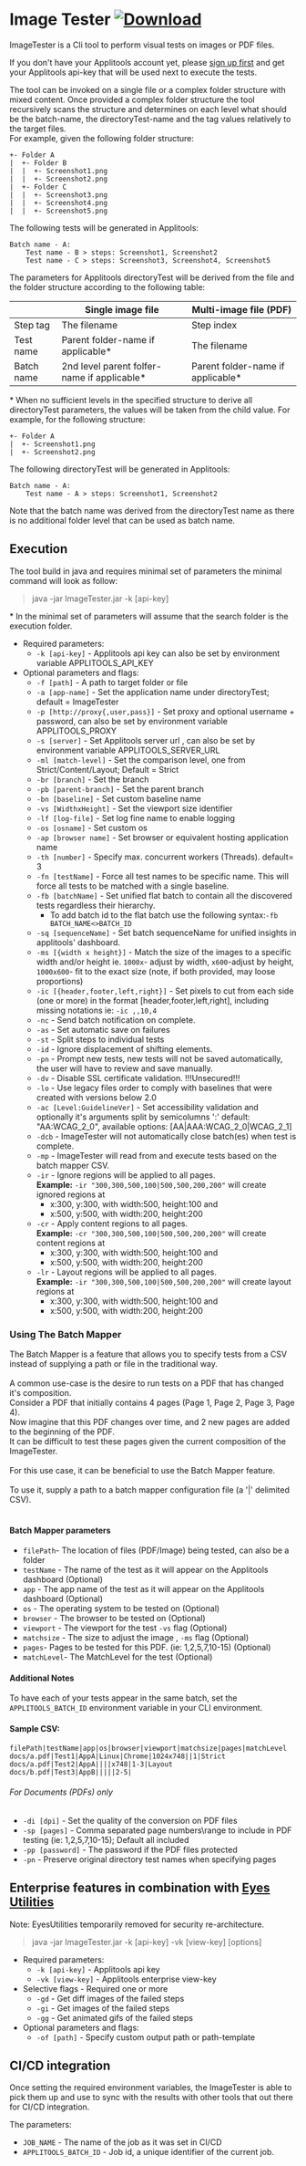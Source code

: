 # Image Tester [ ![Download](https://img.shields.io/github/v/tag/applitools/ImageTester?label=Download&style=plastic) ](https://github.com/applitools/ImageTester/releases/latest)

ImageTester is a Cli tool to perform visual tests on images or PDF files. 

If you don't have your Applitools account yet, 
please [sign up first]("https://applitools.com/sign-up/") 
and get your Applitools api-key that will be used next to execute the tests.

The tool can be invoked on a single file or a complex folder structure with mixed content.
Once provided a complex folder structure the tool recursively scans the structure and determines on each level what should be the batch-name, 
the directoryTest-name and the tag values relatively to the target files.  
For example, given the following folder structure:
```
+- Folder A  
|  +- Folder B
|  |  +- Screenshot1.png
|  |  +- Screenshot2.png
|  +- Folder C
|  |  +- Screenshot3.png
|  |  +- Screenshot4.png
|  |  +- Screenshot5.png
```
The following tests will be generated in Applitools:
```
Batch name - A:
    Test name - B > steps: Screenshot1, Screenshot2
    Test name - C > steps: Screenshot3, Screenshot4, Screenshot5
```

The parameters for Applitools directoryTest will be derived from the file and the folder structure according to the following table:

|            | Single image file                           | Multi-image file (PDF)            | 
|------------|---------------------------------------------|-----------------------------------|
| Step tag   | The filename                                | Step index                        |
| Test name  | Parent folder-name if applicable*           | The filename                      |
| Batch name | 2nd level parent folfer-name if applicable* | Parent folder-name if applicable* |

\* When no sufficient levels in the specified structure to derive all directoryTest parameters, the values will be taken from the child value.
For example, for the following structure:
```
+- Folder A
|  +- Screenshot1.png
|  +- Screenshot2.png

```
The following directoryTest will be generated in Applitools:
```
Batch name - A:
    Test name - A > steps: Screenshot1, Screenshot2
```
Note that the batch name was derived from the directoryTest name as there is no additional 
folder level that can be used as batch name.

## Execution
The tool build in java and requires minimal set of parameters the minimal command will look as follow:

>java -jar ImageTester.jar -k [api-key]

\* In the minimal set of parameters will assume that the search folder is the execution folder.

+ Required parameters:
    + `-k [api-key]` - Applitools api key can also be set by environment variable APPLITOOLS_API_KEY
+ Optional parameters and flags:
    + `-f [path]` - A path to target folder or file
    + `-a [app-name]` - Set the application name under directoryTest; default = ImageTester
    + `-p [http://proxy{,user,pass}]` - Set proxy and optional username + password, can also be set by environment variable APPLITOOLS_PROXY
    + `-s [server]` - Set Applitools server url , can also be set by environment variable APPLITOOLS_SERVER_URL
    + `-ml [match-level]` - Set the comparison level, one from Strict/Content/Layout; Default = Strict
    + `-br [branch]` - Set the branch
    + `-pb [parent-branch]` - Set the parent branch
    + `-bn [baseline]` - Set custom baseline name
    + `-vs [WidthxHeight]` - Set the viewport size identifier
    + `-lf [log-file]` - Set log fine name to enable logging
    + `-os [osname]` - Set custom os
    + `-ap [browser name]` - Set browser or equivalent hosting application name
    + `-th [number]` - Specify max. concurrent workers (Threads). default= 3
    + `-fn [testName]` - Force all test names to be specific name. This will force all tests to be matched with a single baseline.
    + `-fb [batchName]` - Set unified flat batch to contain all the discovered tests regardless their hierarchy.
      + To add batch id to the flat batch use the following syntax:`-fb BATCH_NAME<>BATCH_ID`
    + `-sq [sequenceName]` - Set batch sequenceName for unified insights in applitools' dashboard.
    + `-ms [{width x height}]` - Match the size of the images to a specific width and/or height ie. `1000x`- adjust by width, `x600`-adjust by height, `1000x600`- fit to the exact size (note, if both provided, may loose proportions)
    + `-ic [{header,footer,left,right}]` - Set pixels to cut from each side (one or more) in the format [header,footer,left,right], including missing notations ie: `-ic ,,10,4`
    + `-nc` - Send batch notification on complete.
    + `-as` - Set automatic save on failures
    + `-st` - Split steps to individual tests
    + `-id` - Ignore displacement of shifting elements.
    + `-pn` - Prompt new tests, new tests will not be saved automatically, the user will have to review and save manually.
    + `-dv` - Disable SSL certificate validation. !!!Unsecured!!!
    + `-lo` - Use legacy files order to comply with baselines that were created with versions below 2.0
    + `-ac [Level:GuidelineVer]` - Set accessibility validation and optionally it's arguments split by semicolumns ':' default: "AA:WCAG_2_0", available options: [AA|AAA:WCAG_2_0|WCAG_2_1]
    + `-dcb` - ImageTester will not automatically close batch(es) when test is complete.
    + `-mp` - ImageTester will read from and execute tests based on the batch mapper CSV.
    + `-ir` - Ignore regions will be applied to all pages. <br>
      **Example:** `-ir "300,300,500,100|500,500,200,200"` will create ignored regions at <br> 
      + x:300, y:300, with width:500, height:100 and <br>
      + x:500, y:500, with width:200, height:200 <br>
    + `-cr` - Apply content regions to all pages. <br>
      **Example:** `-cr "300,300,500,100|500,500,200,200"` will create content regions at <br>
      + x:300, y:300, with width:500, height:100 and <br>
      + x:500, y:500, with width:200, height:200 <br>
    + `-lr` - Layout regions will be applied to all pages. <br>
      **Example:** `-ir "300,300,500,100|500,500,200,200"` will create layout regions at <br>
      + x:300, y:300, with width:500, height:100 and <br>
      + x:500, y:500, with width:200, height:200 <br>      

### Using The Batch Mapper
The Batch Mapper is a feature that allows you to specify tests from a CSV instead of supplying a path or file in the traditional way.
<br><br>
A common use-case is the desire to run tests on a PDF that has changed it's composition.<br>
Consider a PDF that initially contains 4 pages (Page 1, Page 2, Page 3, Page 4).<br>
Now imagine that this PDF changes over time, and 2 new pages are added to the beginning of the PDF.<br>
It can be difficult to test these pages given the current composition of the ImageTester. 
<br><br>
For this use case, it can be beneficial to use the Batch Mapper feature. 
<br><br>
To use it, supply a path to a batch mapper configuration file (a '|' delimited CSV).
<br><br>
#### Batch Mapper parameters
- `filePath`- The location of files (PDF/Image) being tested, can also be a folder
- `testName` - The name of the test as it will appear on the Applitools dashboard (Optional)
- `app` - The app name of the test as it will appear on the Applitools dashboard (Optional)
- `os` - The operating system to be tested on (Optional)
- `browser` - The browser to be tested on (Optional)
- `viewport` - The viewport for the test `-vs` flag (Optional)
- `matchsize` - The size to adjust the image , `-ms` flag (Optional)
- `pages`- Pages to be tested for this PDF. (ie: 1,2,5,7,10-15) (Optional)
- `matchLevel`- The MatchLevel for the test (Optional)
#### Additional Notes
To have each of your tests appear in the same batch, set the `APPLITOOLS_BATCH_ID` environment variable in your CLI environment. 

#### Sample CSV:
```
filePath|testName|app|os|browser|viewport|matchsize|pages|matchLevel
docs/a.pdf|Test1|AppA|Linux|Chrome|1024x748||1|Strict
docs/a.pdf|Test2|AppA||||x748|1-3|Layout
docs/b.pdf|Test3|AppB|||||2-5|  
```



###### For Documents (PDFs) only
+ `-di [dpi]` - Set the quality of the conversion on PDF files
+ `-sp [pages]` - Comma separated page numbers\range to include in PDF testing (ie: 1,2,5,7,10-15); Default all included
+ `-pp [password]` - The password if the PDF files protected
+ `-pn` - Preserve original directory test names when specifying pages

## Enterprise features in combination with [Eyes Utilities](https://github.com/yanirta/EyesUtilities)
Note: EyesUtilities temporarily removed for security re-architecture.

>java -jar ImageTester.jar -k [api-key] -vk [view-key] [options]
+ Required parameters:
    + `-k [api-key]` - Applitools api key
    + `-vk [view-key]` - Applitools enterprise view-key
+ Selective flags - Required one or more
    + `-gd` - Get diff images of the failed steps
    + `-gi` - Get images of the failed steps
    + `-gg` - Get animated gifs of the failed steps
+ Optional parameters and flags:
    + `-of [path]` - Specify custom output path or path-template
    
## CI/CD integration
Once setting the required environment variables, the ImageTester is able to pick them up and use to sync with the results
with other tools that out there for CI/CD integration.

The parameters:
+ `JOB_NAME` - The name of the job as it was set in CI/CD
+ `APPLITOOLS_BATCH_ID` - Job id, a unique identifier of the current job.
